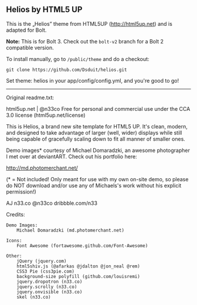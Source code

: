 Helios by HTML5 UP
------------------

This is the „Helios” theme from HTML5UP (http://html5up.net) and is adapted for Bolt.

**Note:**  This is for Bolt 3. Check out the `bolt-v2` branch for a Bolt 2 compatible version.

To install manually, go to `/public/theme` and do a checkout:

```
git clone https://github.com/Dsduit/helios.git
```

Set theme: helios in your app/config/config.yml, and you're good to go!

-------------

Original readme.txt:

html5up.net | @n33co
Free for personal and commercial use under the CCA 3.0 license (html5up.net/license)


This is Helios, a brand new site template for HTML5 UP. It's clean, modern, and designed
to take advantage of larger (well, wider) displays while still being capable of gracefully
scaling down to fit all manner of smaller ones.
	
Demo images* courtesy of Michael Domaradzki, an awesome photographer I met over at
deviantART. Check out his portfolio here:

http://md.photomerchant.net/

(* = Not included! Only meant for use with my own on-site demo, so please do NOT download
and/or use any of Michaels's work without his explicit permission!)

AJ
n33.co @n33co dribbble.com/n33


Credits:

	Demo Images:
		Michael Domaradzki (md.photomerchant.net)
		
	Icons:
		Font Awesome (fortawesome.github.com/Font-Awesome)

	Other:
		jQuery (jquery.com)
		html5shiv.js (@afarkas @jdalton @jon_neal @rem)
		CSS3 Pie (css3pie.com)
		background-size polyfill (github.com/louisremi)
		jquery.dropotron (n33.co)
		jquery.scrolly (n33.co)
		jquery.onvisible (n33.co)
		skel (n33.co)